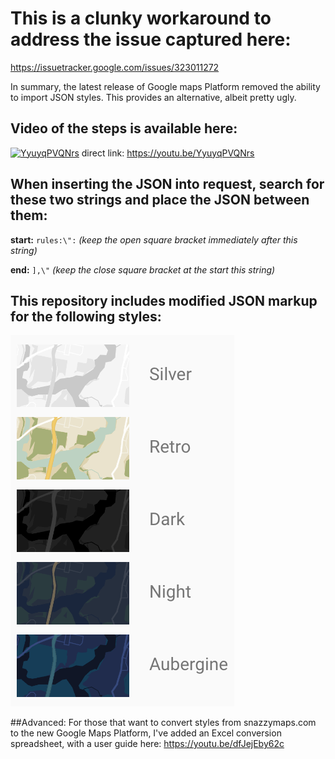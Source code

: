 # This is a clunky workaround to address the issue captured here:
https://issuetracker.google.com/issues/323011272

In summary, the latest release of Google maps Platform removed the ability to import JSON styles. This provides an alternative, albeit pretty ugly.


## Video of the steps is available here:

[![YyuyqPVQNrs](https://img.youtube.com/vi/YyuyqPVQNrs/0.jpg)](https://www.youtube.com/watch?v=YyuyqPVQNrs)
direct link: https://youtu.be/YyuyqPVQNrs

## When inserting the JSON into request, search for these two strings and place the JSON between them: 

**start:** `rules:\":` *(keep the open square bracket immediately after this string)* 

**end:** `],\"` *(keep the close square bracket at the start this string)*


## This repository includes modified JSON markup for the following styles:
![](https://github.com/alex-wilson-gwf/gmapsjson/blob/main/thumbnails.png)


##Advanced:
For those that want to convert styles from snazzymaps.com to the new Google Maps Platform, I've added an Excel conversion spreadsheet, with a user guide here: https://youtu.be/dfJejEby62c
